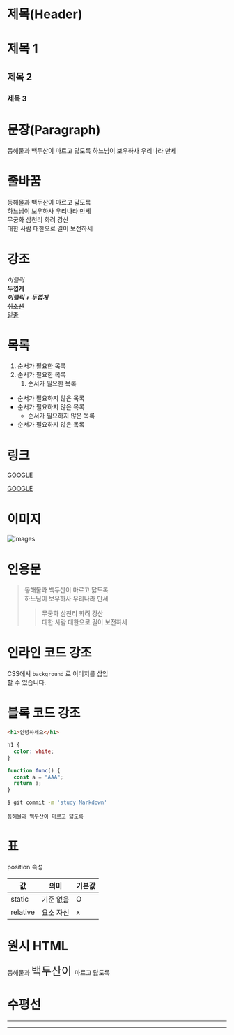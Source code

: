 # 제목(Header)

# 제목 1

## 제목 2

### 제목 3

# 문장(Paragraph)

동해물과 백두산이 마르고 닳도록
하느님이 보우하사 우리나라 만세

# 줄바꿈

동해물과 백두산이 마르고 닳도록  
하느님이 보우하사 우리나라 만세  
무궁화 삼천리 화려 강산  
대한 사람 대한으로 길이 보전하세

# 강조

_이텔릭_  
**두껍게**  
**_이텔릭 + 두껍게_**  
~~취소선~~  
<u>밑줄</u>

# 목록

1. 순서가 필요한 목록
1. 순서가 필요한 목록
   1. 순서가 필요한 목록

- 순서가 필요하지 않은 목록
- 순서가 필요하지 않은 목록
  - 순서가 필요하지 않은 목록
- 순서가 필요하지 않은 목록

# 링크

[GOOGLE](https://google.com)

[GOOGLE](https://google.com "구글로 이동")

# 이미지

![images](https://avatars.githubusercontent.com/u/101502480?s=40&v=4)

# 인용문

> 동해물과 백두산이 마르고 닳도록  
> 하느님이 보우하사 우리나라 만세
>
> > 무궁화 삼천리 화려 강산  
> > 대한 사람 대한으로 길이 보전하세

# 인라인 코드 강조

CSS에서 `background` 로 이미지를 삽입  
할 수 있습니다.

# 블록 코드 강조

```html
<h1>안녕하세요</h1>
```

```css
h1 {
  color: white;
}
```

```javascript
function func() {
  const a = "AAA";
  return a;
}
```

```bash
$ git commit -m 'study Markdown'
```

```plaintext
동해물과 백두산이 마르고 닳도록
```

# 표

position 속성

| 값       | 의미      | 기본값 |
| -------- | --------- | ------ |
| static   | 기준 없음 | O      |
| relative | 요소 자신 | x      |

# 원시 HTML

동해물과 <span style="font-size:25px">백두산이 </span> 마르고 닳도록

# 수평선

---

---

